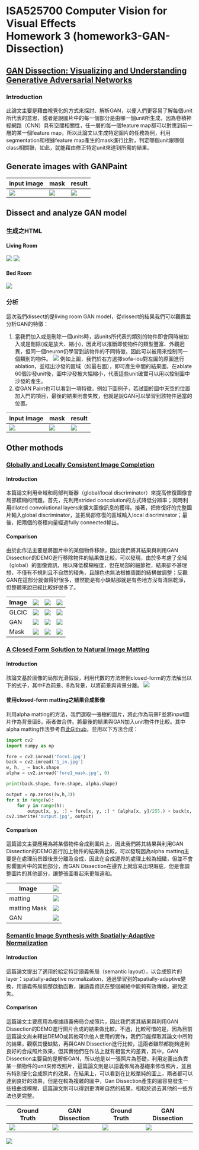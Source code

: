 ISA525700 Computer Vision for Visual Effects<br/>Homework 3 (homework3-GAN-Dissection)
===

## [GAN Dissection: Visualizing and Understanding Generative Adversarial Networks](https://arxiv.org/pdf/1811.10597.pdf)

### Introduction
此論文主要是藉由視覺化的方式來探討、解析GAN，以便人們更容易了解每個unit所代表的意思，或者是說圖片中的每一個部分是由哪一個unit所生成，因為卷積神經網路（CNN）具有空間相關性，任一層的每一個feature map都可以對應到前一層的某一個feature map，所以此論文以生成特定圖片的任務為例，利用segmentation和根據feature map產生的mask進行比對，判定哪個unit跟哪個class相關聯，如此，就能藉由修正特定unit來達到所需的結果。


## Generate images with GANPaint
|input image| mask |result|
|---|---|---|
|![](https://i.imgur.com/BFoqSB9.png)|![](https://i.imgur.com/njtSTgg.png)|![](https://i.imgur.com/B7tYLL9.png)|

## Dissect and analyze GAN model

### 生成之HTML

#### Living Room
![](https://i.imgur.com/aDAsNXr.jpg)
![](https://i.imgur.com/HIPezoF.jpg)

#### Bed Room
![](https://i.imgur.com/56uIPtY.jpg)


### 分析
這次我們dissect的是living room GAN model，從dissect的結果我們可以觀察並分析GAN的特徵：
1. 當我們加入或是刪除一個units時，該units所代表的類別的物件即會同時被加入或是刪除(或是放大、縮小)，因此可以推斷即使物件的類型豐富、外觀迥異，但同一個neuron仍學習到該物件的不同特徵，因此可以被用來控制同一個類別的物件。
![](https://i.imgur.com/nxIYpLb.jpg)
例如上圖，我們於右方選擇sofa-iou對左圖的原圖進行ablation，並框出沙發的區域（如最右圖），即可產生中間的結果圖，在ablate 60個沙發unit後，圖中沙發被大幅縮小，代表這些unit確實可以用以控制圖中沙發的產生。
2. 從GAN Paint也可以看到一項特徵，例如下圖例子，若試圖於圖中天空的位置加入門的項目，最後的結果則會失敗，也就是說GAN可以學習到該物件適當的位置。

|input image| mask |result|
|---|---|---|
|![](https://i.imgur.com/01vpxAW.png)|![](https://i.imgur.com/MkUGdMZ.png)|![](https://i.imgur.com/lIt9mRo.png)|

## Other mothods

### [Globally and Locally Consistent Image Completion](http://iizuka.cs.tsukuba.ac.jp/projects/completion/data/completion_sig2017.pdf)

#### Introduction
本篇論文利用全域和局部判斷器（global/local discriminator）來提高修復圖像會局部模糊的問題。首先，先利用strided concolution的方式降低分辨率；同時利用dilated convolutional layers來擴大圖像訊息的獲得。接著，把修復好的完整圖片輸入global discriminator，並把局部修復的區域輸入local discriminator；最後，把兩個的卷積向量經過fully connected輸出。

#### Comparison
由於此作法主要是將圖片中的某個物件移除，因此我們將其結果與利用GAN Dissection的DEMO進行移除物件的結果做比較，可以發現，由於多考慮了全域（global）的圖像資訊，用以降低模糊程度，但在局部的細節裡，結果卻不甚理想，不僅有不規則且不自然的稜角，且顏色也無法根據周圍的結構做調整；反觀GAN在這部分就做得好很多，雖然能是有小缺點那就是有些地方沒有清除乾淨，但整體來說已經比較好很多了。

|Image|![](https://i.imgur.com/tkytevS.png)|![](https://i.imgur.com/jDmULYR.png)|![](https://i.imgur.com/Z1j4kyM.png )|
|---|---|---|---|
|GLCIC|![](https://i.imgur.com/42cnMaV.jpg)|![](https://i.imgur.com/N6XBxuY.jpg)|![](https://i.imgur.com/FQEC9E0.jpg)|
|GAN|![](https://i.imgur.com/A8E4WmR.jpg)|![](https://i.imgur.com/Mdj2nov.jpg)|![](https://i.imgur.com/WGxsi7v.png)|
|Mask|![](https://i.imgur.com/qsLHmEm.jpg)|![](https://i.imgur.com/5xCv6RO.jpg)|![](https://i.imgur.com/EqmKUyM.jpg)|

### [A Closed Form Solution to Natural Image Matting](http://webee.technion.ac.il/people/anat.levin/papers/Matting-Levin-Lischinski-Weiss-CVPR06.pdf)

#### Introduction
該論文基於圖像的局部光滑假設，利用代數的方法推倒closed-form的方法解出以下的式子，其中F為前景、B為背景，以將前景與背景分離。
![](https://i.imgur.com/rVKFVst.png)

#### 使用closed-form matting之結果合成影像

利用alpha matting的方法，我們選取一張樹的圖片，將此作為前景F並將input圖片作為背景圖B，兩者做合併。將最後的結果與GAN加入unit物件作比較。其中alpha matting作法參考自[此Github](https://github.com/MarcoForte/closed-form-matting)，並用以下方法合成：
``` python
import cv2
import numpy as np

fore = cv2.imread('fore1.jpg')
back = cv2.imread('1_in.jpg')
w, h, _ = back.shape
alpha = cv2.imread('fore1_mask.jpg', 0)

print(back.shape, fore.shape, alpha.shape)

output = np.zeros((w,h,3))
for x in range(w):
    for y in range(h):
        output[x, y, :] = fore[x, y, :] * (alpha[x, y]/255.) + back[x, y, :] * ((255 - alpha[x, y])/255.)
cv2.imwrite('output.jpg', output)
``` 

#### Comparison
這篇論文主要應用為將某個物件合成到圖片上，因此我們將其結果與利用GAN Dissection的DEMO進行加上物件的結果做比較，可以發現因為alpha matting主要是在處理前景跟後景分離及合成，因此在合成邊界的處理上較為細緻，但並不會影響圖片中的其他部分，而GAN Dissection在邊界上就容易出現瑕疵，但是會調整圖片的其他部分，讓整張圖看起來更無違和。

|Image|![](https://i.imgur.com/s0On7IR.jpg)|
|---|---|
|matting|![](https://i.imgur.com/k6qxRxU.jpg)|
|matting Mask|![](https://i.imgur.com/w2fWiAQ.jpg)|
|GAN|![](https://i.imgur.com/sxZ9JJK.jpg)




### [Semantic Image Synthesis with Spatially-Adaptive Normalization](https://arxiv.org/pdf/1903.07291.pdf)

#### Introduction
這篇論文提出了適用於給定特定語義佈局（semantic layout），以合成照片的layer：spatially-adaptive normalization，通過學習到的spatially-adaptive變換，用語義佈局調整啟動函數，讓語義資訊在整個網絡中能夠有效傳播，避免流失。

#### Comparison
這篇論文主要應用為根據語義佈局合成照片，因此我們將其結果與利用GAN Dissection的DEMO進行圖片合成的結果做比較，不過，比較可惜的是，因為目前這篇論文尚未釋出DEMO或其他可供他人使用的實作，我們只能擷取其論文中所附的結果，觀察其優缺點，再與GAN Dissection進行比較，這兩者雖然都能夠達到良好的合成照片效果，但其實他們在作法上就有相當大的差異，其中，GAN Dissection主要目的是解析GAN，所以他是以一張照片為基礎，利用定義出負責某一類物件的unit來修改照片，這篇論文則是以語義佈局為基礎來修改照片，並且有特別優化合成照片的效果，在結果上，可以看到在比較單純的圖上，兩者都可以達到良好的效果，但是在較為複雜的圖中，Gan Dissection產生的圖容易發生一些扭曲或模糊，這篇論文則可以得到更清晰自然的結果，相較於過去其他的一些方法也更完整。

|Ground Truth|GAN Dissection|Ground Truth|GAN Dissection|
|---|---|---|---|
|![](https://i.imgur.com/hU5LiZv.png)|![](https://i.imgur.com/dHDYk3M.png)|![](https://i.imgur.com/jRPNWzf.png)|![](https://i.imgur.com/IxC6gkb.png)|


![](https://i.imgur.com/KG5XoQP.jpg)

